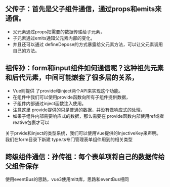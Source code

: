 <!--
 * @Author: Hongzf
 * @Date: 2022-10-09 09:18:39
 * @LastEditors: Hongzf
 * @LastEditTime: 2022-10-09 10:58:04
 * @Description: 
-->
## 父传子：⾸先是⽗⼦组件通信，通过props和emits来通信。
- ⽗元素通过props把需要的数据传递给⼦元素，
- ⼦元素通过emits通知⽗元素内部的变化，
- 并且还可以通过 defineDepose的⽅式暴露给⽗元素⽅法，可以让⽗元素调⽤⾃⼰的⽅法。 
## 祖传孙：form和input组件如何通信呢？这种祖先元素和后代元素，中间可能嵌套了很多层的关系，
- Vue则提供 了provide和inject两个API来实现这个功能。 
- 在组件中我们可以使⽤provide函数向所有⼦组件提供数据，
- ⼦组件内部通过inject函数注⼊使⽤。
- 注意这⾥ provide提供的只是普通的数据，并没有做响应式的处理，
- 如果⼦组件内部需要响应式的数据，那么需要在 provide函数内部使⽤ref或者reative包裹才可以

关于prvide和inject的类型系统，我们可以使⽤Vue提供的InjectiveKey来声明。
我们在form⽬录下新建 type.ts专⻔管理表单组件⽤到的相关类型

## 跨级组件通信：孙传祖：每个表单项将自己的数据传给父组件保存
使用eventBus的思路，vue3使用mitt库，思路和eventBus相同
